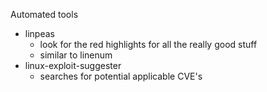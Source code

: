 Automated tools

* linpeas
	* look for the red highlights for all the really good stuff
	* similar to linenum
* linux-exploit-suggester
	* searches for potential applicable CVE's 